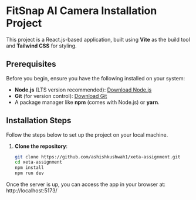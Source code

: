 # FitSnap AI Camera Installation Project

This project is a React.js-based application, built using **Vite** as the build tool and **Tailwind CSS** for styling.

## Prerequisites

Before you begin, ensure you have the following installed on your system:

- **Node.js** (LTS version recommended): [Download Node.js](https://nodejs.org/)
- **Git** (for version control): [Download Git](https://git-scm.com/)
- A package manager like **npm** (comes with Node.js) or **yarn**.

## Installation Steps

Follow the steps below to set up the project on your local machine.

1. **Clone the repository**:

   ```bash
   git clone https://github.com/ashishkushwah1/xeta-assignment.git
   cd xeta-assignment
   npm install
   npm run dev
Once the server is up, you can access the app in your browser at:
http://localhost:5173/
